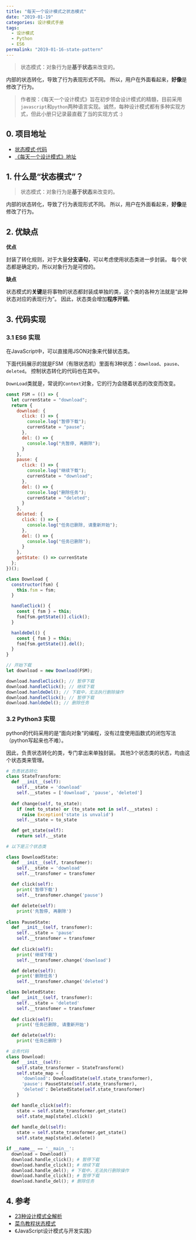 ```yaml
---
title: "每天一个设计模式之状态模式"
date: "2019-01-19"
categories: 设计模式手册
tags:
  - 设计模式
  - Python
  - ES6
permalink: "2019-01-16-state-pattern"
---
```


> 状态模式：对象行为是**基于状态**来改变的。

内部的状态转化，导致了行为表现形式不同。
所以，用户在外面看起来，**好像**是修改了行为。


<!-- more -->

> 作者按：《每天一个设计模式》旨在初步领会设计模式的精髓，目前采用`javascript`和`python`两种语言实现。诚然，每种设计模式都有多种实现方式，但此小册只记录最直截了当的实现方式 :)

## 0. 项目地址

- [状态模式·代码](https://github.com/dongyuanxin/design-pattern-demos/tree/master/state_pattern)
- [《每天一个设计模式》地址](https://godbmw.com/categories/%E6%AF%8F%E5%A4%A9%E4%B8%80%E4%B8%AA%E8%AE%BE%E8%AE%A1%E6%A8%A1%E5%BC%8F)

## 1. 什么是“状态模式”？

> 状态模式：对象行为是**基于状态**来改变的。 

内部的状态转化，导致了行为表现形式不同。
所以，用户在外面看起来，**好像**是修改了行为。


## 2. 优缺点

**优点**

封装了转化规则，对于大量**分支语句**，可以考虑使用状态类进一步封装。
每个状态都是确定的，所以对象行为是可控的。

**缺点**

状态模式的**关键**是将事物的状态都封装成单独的类，这个类的各种方法就是“此种状态对应的表现行为”。
因此，状态类会增加**程序开销**。

## 3. 代码实现

### 3.1 ES6 实现

在JavaScript中，可以直接用JSON对象来代替状态类。

下面代码展示的就是FSM（有限状态机）里面有3种状态：`download`、`pause`、`deleted`。
控制状态转化的代码也在其中。

`DownLoad`类就是，常说的`Context`对象，它的行为会随着状态的改变而改变。

```javascript
const FSM = (() => {
  let currenState = "download";
  return {
    download: {
      click: () => {
        console.log("暂停下载");
        currenState = "pause";
      },
      del: () => {
        console.log("先暂停, 再删除");
      }
    },
    pause: {
      click: () => {
        console.log("继续下载");
        currenState = "download";
      },
      del: () => {
        console.log("删除任务");
        currenState = "deleted";
      }
    },
    deleted: {
      click: () => {
        console.log("任务已删除, 请重新开始");
      },
      del: () => {
        console.log("任务已删除");
      }
    },
    getState: () => currenState
  };
})();

class Download {
  constructor(fsm) {
    this.fsm = fsm;
  }

  handleClick() {
    const { fsm } = this;
    fsm[fsm.getState()].click();
  }

  hanldeDel() {
    const { fsm } = this;
    fsm[fsm.getState()].del();
  }
}

// 开始下载
let download = new Download(FSM);

download.handleClick(); // 暂停下载
download.handleClick(); // 继续下载
download.hanldeDel(); // 下载中，无法执行删除操作
download.handleClick(); // 暂停下载
download.hanldeDel(); // 删除任务
```

### 3.2 Python3 实现

python的代码采用的是“面向对象”的编程，没有过度使用函数式的闭包写法（python写起来也不难）。

因此，负责状态转化的类，专门拿出来单独封装。
其他3个状态类的状态，均由这个状态类来管理。

```python
# 负责状态转化
class StateTransform:
  def __init__(self):
    self.__state = 'download'
    self.__states = ['download', 'pause', 'deleted']
  
  def change(self, to_state):
    if (not to_state) or (to_state not in self.__states) : 
      raise Exception('state is unvalid')
    self.__state = to_state

  def get_state(self):
    return self.__state

# 以下是三个状态类

class DownloadState: 
  def __init__(self, transfomer):
    self.__state = 'download'
    self.__transfomer = transfomer
  
  def click(self):
    print('暂停下载')
    self.__transfomer.change('pause')

  def delete(self):
    print('先暂停, 再删除')
  
class PauseState:
  def __init__(self, transfomer):
    self.__state = 'pause'
    self.__transfomer = transfomer
  
  def click(self):
    print('继续下载')
    self.__transfomer.change('download')

  def delete(self):
    print('删除任务')
    self.__transfomer.change('deleted')

class DeletedState:
  def __init__(self, transfomer):
    self.__state = 'deleted'
    self.__transfomer = transfomer
  
  def click(self):
    print('任务已删除, 请重新开始')

  def delete(self):
    print('任务已删除')

# 业务代码
class Download:
  def __init__(self):
    self.state_transformer = StateTransform()
    self.state_map = {
      'download': DownloadState(self.state_transformer),
      'pause': PauseState(self.state_transformer),
      'deleted': DeletedState(self.state_transformer)
    }

  def handle_click(self):
    state = self.state_transformer.get_state()
    self.state_map[state].click()
  
  def handle_del(self):
    state = self.state_transformer.get_state()
    self.state_map[state].delete()

if __name__ == '__main__':
  download = Download()
  download.handle_click(); # 暂停下载
  download.handle_click(); # 继续下载
  download.handle_del(); # 下载中，无法执行删除操作
  download.handle_click(); # 暂停下载
  download.handle_del(); # 删除任务
```

## 4. 参考

- [23种设计模式全解析](https://www.cnblogs.com/geek6/p/3951677.html)
- [菜鸟教程状态模式](http://www.runoob.com/design-pattern/state-pattern.html)
- 《JavaScript设计模式与开发实践》